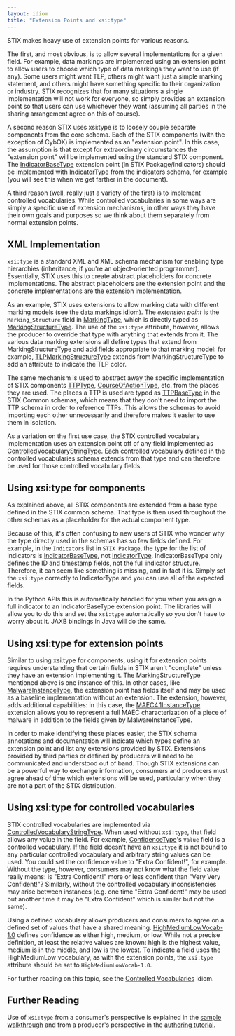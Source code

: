 ```yaml
---
layout: idiom
title: "Extension Points and xsi:type"
---
```


STIX makes heavy use of extension points for various reasons.

The first, and most obvious, is to allow several implementations for a given field. For example, data markings are implemented using an extension point to allow users to choose which type of data markings they want to use (if any). Some users might want TLP, others might want just a simple marking statement, and others might have something specific to their organization or industry. STIX recognizes that for many situations a single implementation will not work for everyone, so simply provides an extension point so that users can use whichever they want (assuming all parties in the sharing arrangement agree on this of course).

A second reason STIX uses xsi:type is to loosely couple separate components from the core schema. Each of the STIX components (with the exception of CybOX) is implemented as an "extension point". In this case, the assumption is that except for extraordinary circumstances the "extension point" will be implemented using the standard STIX component. The [IndicatorBaseType](/documentation/stixCommon/IndicatorBaseType) extension point (in STIX Package/Indicators) should be implemented with [IndicatorType](/documentation/indicator/IndicatorType) from the indicators schema, for example (you will see this when we get farther in the document).

A third reason (well, really just a variety of the first) is to implement controlled vocabularies. While controlled vocabularies in some ways are simply a specific use of extension mechanisms, in other ways they have their own goals and purposes so we think about them separately from normal extension points.

## XML Implementation

`xsi:type` is a standard XML and XML schema mechanism for enabling type hierarchies (inheritance, if you're an object-oriented programmer). Essentially, STIX uses this to create abstract placeholders for concrete implementations. The abstract placeholders are the extension point and the concrete implementations are the extension implementation.

As an example, STIX uses extensions to allow marking data with different marking models (see the [data markings idiom](/idioms/features/data-markings)). The *extension point* is the `Marking_Structure` field in [MarkingType](/documentation/marking/MarkingType), which is directly typed as [MarkingStructureType](/documentation/marking/MarkingStructureType). The use of the `xsi:type` attribute, however, allows the producer to override that type with anything that extends from it. The various data marking extensions all define types that extend from MarkingStructureType and add fields appropriate to that marking model: for example, [TLPMarkingStructureType](/documentation/tlpMarking/TLPMarkingStructureType) extends from MarkingStructureType to add an attribute to indicate the TLP color.

The same mechanism is used to abstract away the specific implementation of STIX components [TTPType](/documentation/ttp/TTPType), [CourseOfActionType](/documentation/coa/CourseOfActionType), etc. from the places they are used. The places a TTP is used are typed as [TTPBaseType](/documentation/stixCommon/TTPBaseType) in the STIX Common schemas, which means that they don't need to import the TTP schema in order to reference TTPs. This allows the schemas to avoid importing each other unnecessarily and therefore makes it easier to use them in isolation.

As a variation on the first use case, the STIX controlled vocabulary implementation uses an extension point off of any field implemented as [ControlledVocabularyStringType](/documentation/stixCommon/ControlledVocabularyStringType). Each controlled vocabulary defined in the controlled vocabularies schema extends from that type and can therefore be used for those controlled vocabulary fields.

## Using xsi:type for components

As explained above, all STIX components are extended from a base type defined in the STIX common schema. That type is then used throughout the other schemas as a placeholder for the actual component type.

Because of this, it's often confusing to new users of STIX who wonder why the type directly used in the schemas has so few fields defined. For example, in the `Indicators` list in `STIX Package`, the type for the list of indicators is [IndicatorBaseType](/documentation/stixCommon/IndicatorBaseType), not [IndicatorType](/documentation/indicator/IndicatorType). IndicatorBaseType only defines the ID and timestamp fields, not the full indicator structure. Therefore, it can seem like something is missing, and in fact it is. Simply set the `xsi:type` correctly to IndicatorType and you can use all of the expected fields.

In the Python APIs this is automatically handled for you when you assign a full indicator to an IndicatorBaseType extension point. The libraries will allow you to do this and set the `xsi:type` automatically so you don't have to worry about it. JAXB bindings in Java will do the same.

## Using xsi:type for extension points

Similar to using xsi:type for components, using it for extension points requires understanding that certain fields in STIX aren't "complete" unless they have an extension implementing it. The MarkingStructureType mentioned above is one instance of this. In other cases, like [MalwareInstanceType](/documentation/ttp/MalwareInstanceType), the extension point has fields itself and may be used as a baseline implementation without an extension. The extension, however, adds additional capabilities: in this case, the [MAEC4.1InstanceType](/documentation/stix-maec/MAEC4.1InstanceType/) extension allows you to represent a full MAEC characterization of a piece of malware in addition to the fields given by MalwareInstanceType.

In order to make identifying these places easier, the STIX schema annotations and documentation will indicate which types define an extension point and list any extensions provided by STIX. Extensions provided by third parties or defined by producers will need to be communicated and understood out of band. Though STIX extensions can be a powerful way to exchange information, consumers and producers must agree ahead of time which extensions will be used, particularly when they are not a part of the STIX distribution.

## Using xsi:type for controlled vocabularies

STIX controlled vocabularies are implemented via [ControlledVocabularyStringType](/documentation/stixCommon/ControlledVocabularyStringType). When used without `xsi:type`, that field allows any value in the field. For example, [ConfidenceType](/documentation/stixCommon/ConfidenceType)'s `Value` field is a controlled vocabulary. If the field doesn't have an `xsi:type` it is not bound to any particular controlled vocabulary and arbitrary string values can be used. You could set the confidence value to "Extra Confident!", for example. Without the type, however, consumers may not know what the field value really means: is "Extra Confident!" more or less confident than "Very Very Confident!"? Similarly, without the controlled vocabulary inconsistencies may arise between instances (e.g. one time "Extra Confident!" may be used but another time it may be "Extra Confident" which is similar but not the same).

Using a defined vocabulary allows producers and consumers to agree on a defined set of values that have a shared meaning. [HighMediumLowVocab-1.0](/documentation/stixVocabs/HighMediumLowVocab-1.0) defines confidence as either high, medium, or low. While not a precise definition, at least the relative values are known: high is the highest value, medium is in the middle, and low is the lowest. To indicate a field uses the HighMediumLow vocabulary, as with the extension points, the `xsi:type` attribute should be set to `HighMediumLowVocab-1.0`.

For further reading on this topic, see the [Controlled Vocabularies](../controlled-vocabularies) idiom.

## Further Reading

Use of `xsi:type` from a consumer's perspective is explained in the [sample walkthrough](/getting-started/sample-walkthrough) and from a producer's perspective in the [authoring tutorial](/getting-started/authoring-tutorial).